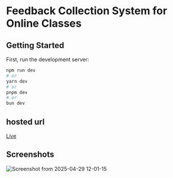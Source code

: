 # Feedback Collection System for Online Classes

## Getting Started

First, run the development server:

```bash
npm run dev
# or
yarn dev
# or
pnpm dev
# or
bun dev
```


## hosted url
[Live](https://feedback-collection-for-online-courses.onrender.com)


## Screenshots
![Screenshot from 2025-04-29 12-01-15](https://github.com/user-attachments/assets/7f44bf0a-41cf-41d8-bfb7-94e04c062450)
